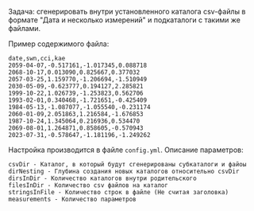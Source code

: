 Задача: сгенерировать внутри установленного каталога csv-файлы в формате "Дата и несколько измерений" и подкаталоги с такими же файлами. 

Пример содержимого файла:
```
date,swn,cci,kae
2059-04-07,-0.517161,-1.017345,0.088718
2068-10-17,0.013090,0.825667,0.377032
2057-03-25,1.159770,-1.206694,-1.510949
2030-05-09,-0.623777,0.194127,2.285821
1999-10-22,1.026739,-1.253823,0.562706
1993-02-01,0.340468,-1.721651,-0.425409
1984-05-13,-1.087077,-1.055540,-0.231174
2060-01-09,2.051863,1.216584,-1.676853
1987-10-24,1.345064,0.216936,0.534470
2069-08-01,1.264871,0.858605,-0.570943
2023-07-31,-0.578647,-1.181196,-1.249262
```

Настройка производится в файле `config.yml`. Описание параметров:
```
csvDir - Каталог, в который будут сгенерированы субкаталоги и файоы
dirNesting - Глубина создания новых каталогов относительно csvDir
dirsInDir - Количество каталогов внутри родительского
filesInDir - Количество csv файлов на каталог
stringsInFile - Количество строк в файле (Не считая заголовка)
measurements - Количество параметров
```